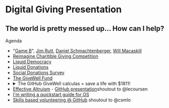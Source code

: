 # Digital Giving Presentation

## The world is pretty messed up... How can I help? 

Agenda
- "[Game B](https://medium.com/@memetic007/a-journey-to-gameb-4fb13772bcf3)", [Jim Rutt](https://www.jimruttshow.com/), [Daniel Schmachtenberger](http://civilizationemerging.com/), [Will Macaskill](https://www.williammacaskill.com/)
- [Reimagine Charitible Giving  Competition](https://www.openideo.com/challenge-briefs/reimagine-charitable-giving-challenge)
- [Liquid Democracy](https://en.wikipedia.org/wiki/Liquid_democracy#:~:text=Liquid%20democracy%20is%20a%20form,or%20proposed%20popular%2Dcontrol%20apparatuses.) 
- [Liquid Donations](https://github.com/liquid-donations/reimagine-giving)
- [Social Donations Survey](https://docs.google.com/forms/d/e/1FAIpQLScLmK5lTRoY27r0a760BLL3QJXa2ke9M0lg9U7OPG3KHKpqTw/viewform)
- [The GiveWell Fund](https://www.givewell.org/)
- <details><summary>The GitHub GiveWell calculas = save a life with $1811!</summary><br>$1811<br>= $2500 with tax credit <br>+ $2500 matched <br>= $5000 <br>= 762 malaria pills <br>= save 1 person's life </details>
- [Effective Altruism](https://www.centreforeffectivealtruism.org/) - [GitHub presentation](https://github.rewatch.tv/video/3493/how-to-give-effectively-featuring-givewell/)shoutout to @lecoursen
- [I'm writing a quickstart guide for OS](https://github.com/veganpolice/DHIS2-Quickstart)
- [Skills based volunteering @ GitHub](https://github.com/github/SI-skills-based-volunteering) shoutout to @csmlo
